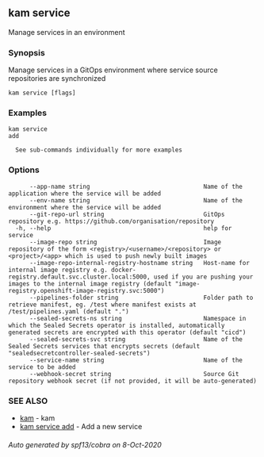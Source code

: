 ## kam service

Manage services in an environment

### Synopsis

Manage services in a GitOps environment where service source repositories are synchronized

```
kam service [flags]
```

### Examples

```
kam service
add

  See sub-commands individually for more examples
```

### Options

```
      --app-name string                                Name of the application where the service will be added
      --env-name string                                Name of the environment where the service will be added
      --git-repo-url string                            GitOps repository e.g. https://github.com/organisation/repository
  -h, --help                                           help for service
      --image-repo string                              Image repository of the form <registry>/<username>/<repository> or <project>/<app> which is used to push newly built images
      --image-repo-internal-registry-hostname string   Host-name for internal image registry e.g. docker-registry.default.svc.cluster.local:5000, used if you are pushing your images to the internal image registry (default "image-registry.openshift-image-registry.svc:5000")
      --pipelines-folder string                        Folder path to retrieve manifest, eg. /test where manifest exists at /test/pipelines.yaml (default ".")
      --sealed-secrets-ns string                       Namespace in which the Sealed Secrets operator is installed, automatically generated secrets are encrypted with this operator (default "cicd")
      --sealed-secrets-svc string                      Name of the Sealed Secrets services that encrypts secrets (default "sealedsecretcontroller-sealed-secrets")
      --service-name string                            Name of the service to be added
      --webhook-secret string                          Source Git repository webhook secret (if not provided, it will be auto-generated)
```

### SEE ALSO

* [kam](kam.md)	 - kam
* [kam service add](kam_service_add.md)	 - Add a new service

###### Auto generated by spf13/cobra on 8-Oct-2020
